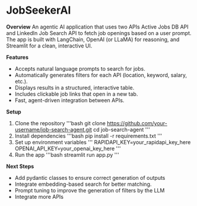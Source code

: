 # JobSeekerAI

**Overview**
An agentic AI application that uses two APIs Active Jobs DB API and LinkedIn Job Search API to fetch job openings based on a user prompt.
The app is built with LangChain, OpenAI (or LLaMA) for reasoning, and Streamlit for a clean, interactive UI.

**Features**
* Accepts natural language prompts to search for jobs.
* Automatically generates filters for each API (location, keyword, salary, etc.).
* Displays results in a structured, interactive table.
* Includes clickable job links that open in a new tab.
* Fast, agent-driven integration between APIs.

**Setup**
1. Clone the repository
  '''bash
git clone https://github.com/your-username/job-search-agent.git
cd job-search-agent
'''
2. Install dependencies
  '''bash
pip install -r requirements.txt
'''
3. Set up environment variables
  '''
RAPIDAPI_KEY=your_rapidapi_key_here
OPENAI_API_KEY=your_openai_key_here
'''
4. Run the app
'''bash
streamlit run app.py
'''

**Next Steps**
* Add pydantic classes to ensure correct generation of outputs
* Integrate embedding-based search for better matching.
* Prompt tuning to improve the generation of filters by the LLM
* Integrate more APIs
